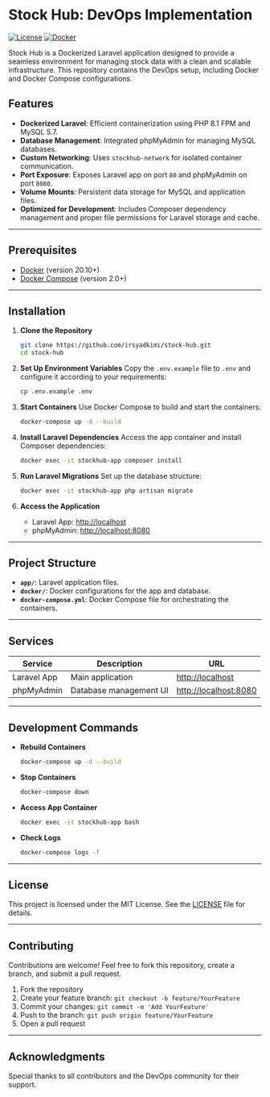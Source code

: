 
# Stock Hub: DevOps Implementation

[![License](https://img.shields.io/github/license/irsyadkimi/stock-hub)](LICENSE)
[![Docker](https://img.shields.io/badge/Docker-Compatible-blue)](https://www.docker.com/)

Stock Hub is a Dockerized Laravel application designed to provide a seamless environment for managing stock data with a clean and scalable infrastructure. This repository contains the DevOps setup, including Docker and Docker Compose configurations.

## Features
- **Dockerized Laravel**: Efficient containerization using PHP 8.1 FPM and MySQL 5.7.
- **Database Management**: Integrated phpMyAdmin for managing MySQL databases.
- **Custom Networking**: Uses `stockhub-network` for isolated container communication.
- **Port Exposure**: Exposes Laravel app on port `80` and phpMyAdmin on port `8080`.
- **Volume Mounts**: Persistent data storage for MySQL and application files.
- **Optimized for Development**: Includes Composer dependency management and proper file permissions for Laravel storage and cache.

---

## Prerequisites
- [Docker](https://www.docker.com/) (version 20.10+)
- [Docker Compose](https://docs.docker.com/compose/) (version 2.0+)

---

## Installation

1. **Clone the Repository**
   ```bash
   git clone https://github.com/irsyadkimi/stock-hub.git
   cd stock-hub
   ```

2. **Set Up Environment Variables**
   Copy the `.env.example` file to `.env` and configure it according to your requirements:
   ```bash
   cp .env.example .env
   ```

3. **Start Containers**
   Use Docker Compose to build and start the containers:
   ```bash
   docker-compose up -d --build
   ```

4. **Install Laravel Dependencies**
   Access the app container and install Composer dependencies:
   ```bash
   docker exec -it stockhub-app composer install
   ```

5. **Run Laravel Migrations**
   Set up the database structure:
   ```bash
   docker exec -it stockhub-app php artisan migrate
   ```

6. **Access the Application**
   - Laravel App: [http://localhost](http://localhost)
   - phpMyAdmin: [http://localhost:8080](http://localhost:8080)

---

## Project Structure
- **`app/`**: Laravel application files.
- **`docker/`**: Docker configurations for the app and database.
- **`docker-compose.yml`**: Docker Compose file for orchestrating the containers.

---

## Services

| Service      | Description             | URL                   |
|--------------|-------------------------|-----------------------|
| Laravel App  | Main application        | [http://localhost](http://localhost) |
| phpMyAdmin   | Database management UI  | [http://localhost:8080](http://localhost:8080) |

---

## Development Commands

- **Rebuild Containers**
  ```bash
  docker-compose up -d --build
  ```

- **Stop Containers**
  ```bash
  docker-compose down
  ```

- **Access App Container**
  ```bash
  docker exec -it stockhub-app bash
  ```

- **Check Logs**
  ```bash
  docker-compose logs -f
  ```

---

## License
This project is licensed under the MIT License. See the [LICENSE](LICENSE) file for details.

---

## Contributing
Contributions are welcome! Feel free to fork this repository, create a branch, and submit a pull request.

1. Fork the repository
2. Create your feature branch: `git checkout -b feature/YourFeature`
3. Commit your changes: `git commit -m 'Add YourFeature'`
4. Push to the branch: `git push origin feature/YourFeature`
5. Open a pull request

---

## Acknowledgments
Special thanks to all contributors and the DevOps community for their support.
